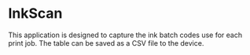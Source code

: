 # InkScan

This application is designed to capture the ink batch codes use for each print job. The table can be saved as a CSV file to the device.
